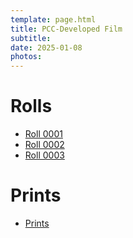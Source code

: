 ```yaml
---
template: page.html
title: PCC-Developed Film
subtitle: 
date: 2025-01-08
photos:  
---
```


# Rolls
- [Roll 0001](https://photos.app.goo.gl/raG4Pot2LWvaQqap9)
- [Roll 0002](https://photos.app.goo.gl/euorQFnWqjX6PHze8)
- [Roll 0003](https://photos.app.goo.gl/3fpphoVAUHRSD5Ct8)


# Prints
- [Prints](https://photos.app.goo.gl/tXXaCmhJ5Rv5cGoQ6)
